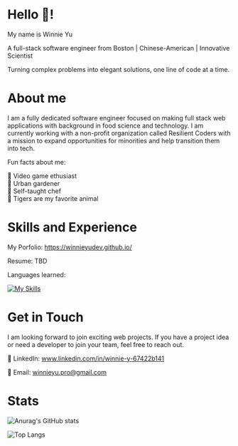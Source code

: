 # Hello 👋! 

My name is Winnie Yu 

A full-stack software engineer from Boston  | Chinese-American | Innovative Scientist 

Turning complex problems into elegant solutions, one line of code at a time.

# About me

I am a fully dedicated software engineer focused on making full stack web applications with background in food science and technology. I am currently working with a non-profit organization called Resilient Coders with a mission to expand opportunities for minorities and help transition them into tech.

Fun facts about me:

👾 Video game ethusiast \
🌱 Urban gardener \
🍲 Self-taught chef \
🐯 Tigers are my favorite animal 

# Skills and Experience

My Porfolio: https://winnieyudev.github.io/

Resume: TBD

Languages learned: 

[![My Skills](https://skillicons.dev/icons?i=js,html,css,ruby,css,sass,bootstrap,rails,react,nodejs,express,mongo,sqlite,postman,git,tailwind,vercel,stackoverflow,vscode,wordpress)](https://skillicons.dev)

# Get in Touch

I am looking forward to join exciting web projects. If you have a project idea or need a developer to join your team, feel free to reach out.

💼 LinkedIn: www.linkedin.com/in/winnie-y-67422b141

📧 Email: winnieyu.pro@gmail.com

# Stats

![Anurag's GitHub stats](https://github-readme-stats.vercel.app/api?username=WinnieYuDev&show_icons=true&theme=radical) 

![Top Langs](https://github-readme-stats.vercel.app/api/top-langs/?username=WinnieYuDev&layout=compact)
